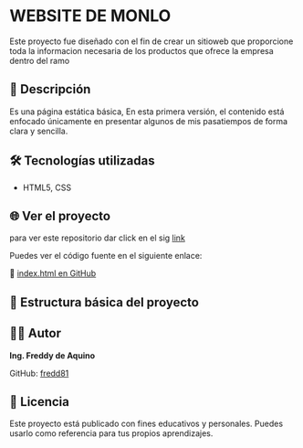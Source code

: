 # WEBSITE DE MONLO

Este proyecto fue diseñado con el fin de crear un sitioweb que proporcione toda la informacion necesaria de los productos que ofrece la empresa dentro del ramo    

## 🚀 Descripción

Es una página estática básica,  En esta primera versión, el contenido está enfocado únicamente en presentar algunos de mis pasatiempos de forma clara y sencilla.

## 🛠 Tecnologías utilizadas

- HTML5, CSS

## 🌐 Ver el proyecto

para ver este repositorio dar click en el sig [link](https://github.com/fredd81/MONLOWEBSITE.git)

Puedes ver el código fuente en el siguiente enlace:

🔗 [index.html en GitHub](fredd81.github.io/PF-MODULO1/)

## 📂 Estructura básica del proyecto

## 👨‍💻 Autor

**Ing. Freddy de Aquino**

GitHub: [fredd81](https://github.com/fredd81)

## 📄 Licencia

Este proyecto está publicado con fines educativos y personales. Puedes usarlo como referencia para tus propios aprendizajes.
